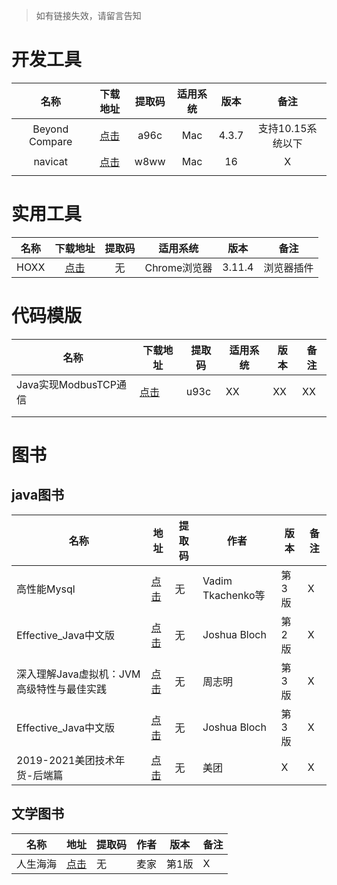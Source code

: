 



> 如有链接失效，请留言告知



# 开发工具

|      名称      |                        下载地址                         | 提取码 | 适用系统 | 版本  |       备注        |
| :------------: | :-----------------------------------------------------: | :----: | :------: | :---: | :---------------: |
| Beyond Compare | [点击](https://pan.baidu.com/s/1U3Ouf9aMMaWz6WJ46Pi7Pw) |  a96c  |   Mac    | 4.3.7 | 支持10.15系统以下 |
|    navicat     | [点击](https://pan.baidu.com/s/1mON7EWmxn7b1d8Xalol4_A) |  w8ww  |   Mac    |  16   |         X         |
|                |                                                         |        |          |       |                   |



# 实用工具    

| 名称 |                      下载地址                      | 提取码 |   适用系统   | 版本   |    备注    |
| :--: | :------------------------------------------------: | :----: | :----------: | ------ | :--------: |
| HOXX | [点击]( https://www.aliyundrive.com/s/oosrDm7KecD) |   无   | Chrome浏览器 | 3.11.4 | 浏览器插件 |



# 代码模版

| 名称                  | 下载地址                                                | 提取码 | 适用系统 | 版本 | 备注 |
| --------------------- | ------------------------------------------------------- | ------ | -------- | ---- | ---- |
| Java实现ModbusTCP通信 | [点击](https://pan.baidu.com/s/1CaoOHPryKs6KGiHFPDawPg) | u93c   | XX       | XX   | XX   |
|                       |                                                         |        |          |      |      |
|                       |                                                         |        |          |      |      |






# 图书 
## java图书

| 名称                                      | 地址                                              | 提取码 | 作者              | 版本  | 备注 |
| ----------------------------------------- | ------------------------------------------------- | ------ | ----------------- | ----- | ---- |
| 高性能Mysql                               | [点击](https://www.aliyundrive.com/s/2QM3fBTsJNU) | 无     | Vadim Tkachenko等 | 第3版 | X    |
| Effective_Java中文版                      | [点击](https://www.aliyundrive.com/s/hLPabhkmM5L) | 无     | Joshua Bloch      | 第2版 | X    |
| 深入理解Java虚拟机：JVM高级特性与最佳实践 | [点击](https://www.aliyundrive.com/s/FxuTuMiFG2d) | 无     | 周志明            | 第3版 | X    |
| Effective_Java中文版                      | [点击](https://www.aliyundrive.com/s/vnGPGp9dMTH) | 无     | Joshua Bloch      | 第3版 | X    |
| 2019-2021美团技术年货-后端篇              | [点击](https://www.aliyundrive.com/s/Be6emSYPiDn) | 无     | 美团              | X     | X    |





## 文学图书

| 名称     | 地址                                              | 提取码 | 作者 | 版本  | 备注 |
| -------- | ------------------------------------------------- | ------ | ---- | ----- | ---- |
| 人生海海 | [点击](https://www.aliyundrive.com/s/DhvU5XfoLua) | 无     | 麦家 | 第1版 | X    |


